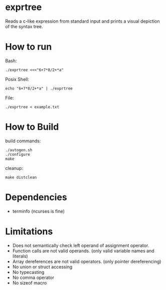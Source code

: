 # exprtree #

Reads a c-like expression from standard input and prints a visual depiction of
the syntax tree.


# How to run #
Bash:

	./exprtree <<<"6+7*8/2+*a"


Posix Shell:

	echo "6+7*8/2+*a" | ./exprtree


File:

	./exprtree < example.txt


# How to Build #

build commands:

	./autogen.sh
	./configure
	make


cleanup:

	make distclean


# Dependencies #
* terminfo (ncurses is fine)


# Limitations #

* Does not semantically check left operand of assignment operator.
* Function calls are not valid operands. (only valid variable names and literals)
* Array dereferences are not valid operators. (only pointer dereferencing)
* No union or struct accessing
* No typecasting
* No comma operator
* No sizeof macro

